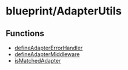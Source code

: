 # blueprint/AdapterUtils

## Functions

- [defineAdapterErrorHandler](functions/defineAdapterErrorHandler.md)
- [defineAdapterMiddleware](functions/defineAdapterMiddleware.md)
- [isMatchedAdapter](functions/isMatchedAdapter.md)

